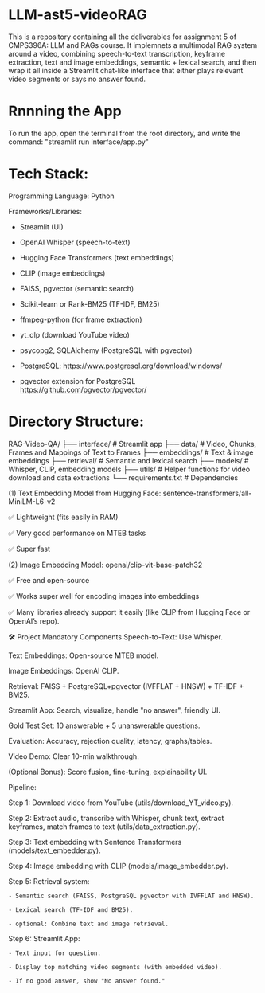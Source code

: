 # LLM-ast5-videoRAG
This is a repository containing all the deliverables for assignment 5 of CMPS396A: LLM and RAGs course. It implemnets a multimodal RAG system around a video, combining speech-to-text transcription, keyframe extraction, text and image embeddings, semantic + lexical search, and then wrap it all inside a Streamlit chat-like interface that either plays relevant video segments or says no answer found.

# Rnnning the App
To run the app, open the terminal from the root directory, 
and write the command: "streamlit run interface/app.py"

# Tech Stack:
Programming Language: Python

Frameworks/Libraries:

- Streamlit (UI)

- OpenAI Whisper (speech-to-text)

- Hugging Face Transformers (text embeddings)

- CLIP (image embeddings)

- FAISS, pgvector (semantic search)

- Scikit-learn or Rank-BM25 (TF-IDF, BM25)

- ffmpeg-python (for frame extraction)

- yt_dlp (download YouTube video)

- psycopg2, SQLAlchemy (PostgreSQL with pgvector)

- PostgreSQL: https://www.postgresql.org/download/windows/

- pgvector extension for PostgreSQL https://github.com/pgvector/pgvector/

# Directory Structure:
RAG-Video-QA/
├── interface/                  # Streamlit app
├── data/                 # Video, Chunks, Frames and Mappings of Text to Frames
├── embeddings/           # Text & image embeddings
├── retrieval/            # Semantic and lexical search
├── models/               # Whisper, CLIP, embedding models
├── utils/                # Helper functions for video download and data extractions
└── requirements.txt      # Dependencies


(1) Text Embedding
Model from Hugging Face: sentence-transformers/all-MiniLM-L6-v2

✅ Lightweight (fits easily in RAM)

✅ Very good performance on MTEB tasks

✅ Super fast

(2) Image Embedding
Model: openai/clip-vit-base-patch32

✅ Free and open-source

✅ Works super well for encoding images into embeddings

✅ Many libraries already support it easily (like CLIP from Hugging Face or OpenAI’s repo).


🛠 Project Mandatory Components
Speech-to-Text: Use Whisper.

Text Embeddings: Open-source MTEB model.

Image Embeddings: OpenAI CLIP.

Retrieval: FAISS + PostgreSQL+pgvector (IVFFLAT + HNSW) + TF-IDF + BM25.

Streamlit App: Search, visualize, handle "no answer", friendly UI.

Gold Test Set: 10 answerable + 5 unanswerable questions.

Evaluation: Accuracy, rejection quality, latency, graphs/tables.

Video Demo: Clear 10-min walkthrough.

(Optional Bonus): Score fusion, fine-tuning, explainability UI.


Pipeline:

Step 1: Download video from YouTube (utils/download_YT_video.py).

Step 2: Extract audio, transcribe with Whisper, chunk text, extract keyframes, match frames to text (utils/data_extraction.py).

Step 3: Text embedding with Sentence Transformers (models/text_embedder.py).

Step 4: Image embedding with CLIP (models/image_embedder.py).

Step 5: Retrieval system:

    - Semantic search (FAISS, PostgreSQL pgvector with IVFFLAT and HNSW).

    - Lexical search (TF-IDF and BM25).

    - optional: Combine text and image retrieval.

Step 6: Streamlit App:

    - Text input for question.

    - Display top matching video segments (with embedded video).

    - If no good answer, show "No answer found."

